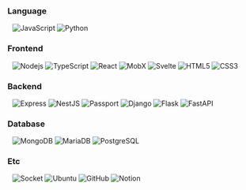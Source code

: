 ### 

<!--
**FonDitbul/FonDitbul** is a ✨ _special_ ✨ repository because its `README.md` (this file) appears on your GitHub profile.

Here are some ideas to get you started:

- 🔭 I’m currently working on ...
- 🌱 I’m currently learning ...
- 👯 I’m looking to collaborate on ...
- 🤔 I’m looking for help with ...
- 💬 Ask me about ...
- 📫 How to reach me: ...
- 😄 Pronouns: ...
- ⚡ Fun fact: ...
-->
### Language
<div align="Left" style="margin: 10px">
  <img alt="JavaScript" src ="https://img.shields.io/badge/JavaScript-F7DF1E.svg?&style=for-the-badge&logo=JavaScript&logoColor=white"/>
  <img alt="Python" src ="https://img.shields.io/badge/Python-3776AB.svg?&style=for-the-badge&logo=Python&logoColor=white"/>
</div>

### Frontend
<div align="Left" style="margin: 10px">
  <img alt="Nodejs" src ="https://img.shields.io/badge/Nodejs-339933.svg?&style=for-the-badge&logo=Nodedotjs&logoColor=white"/>
  <img alt="TypeScript" src ="https://img.shields.io/badge/TypeScript-3178C6.svg?&style=for-the-badge&logo=TypeScript&logoColor=white"/>
  
  <img alt="React" src ="https://img.shields.io/badge/React-61DAFB.svg?&style=for-the-badge&logo=React&logoColor=white"/>
  <img alt="MobX" src ="https://img.shields.io/badge/MobX-FF9955.svg?&style=for-the-badge&logo=MobX&logoColor=white"/>
  <img alt="Svelte" src ="https://img.shields.io/badge/Svelte-FF3E00.svg?&style=for-the-badge&logo=Svelte&logoColor=white"/>
  <img alt="HTML5" src ="https://img.shields.io/badge/HTML-E34F26.svg?&style=for-the-badge&logo=HTML5&logoColor=white"/>
  <img alt="CSS3" src ="https://img.shields.io/badge/CSS-1572B6.svg?&style=for-the-badge&logo=CSS3&logoColor=white"/>

</div>

### Backend
<div align="Left" style="margin: 10px">
  
  <img alt="Express" src ="https://img.shields.io/badge/Express-000000.svg?&style=for-the-badge&logo=Express&logoColor=white"/>
  <img alt="NestJS" src ="https://img.shields.io/badge/NestJS-E0234E.svg?&style=for-the-badge&logo=NestJS&logoColor=white"/>
  
  <img alt="Passport" src ="https://img.shields.io/badge/Passport-34E27A.svg?&style=for-the-badge&logo=Passport&logoColor=white"/>
  <img alt="Django" src ="https://img.shields.io/badge/Django-092E20.svg?&style=for-the-badge&logo=Django&logoColor=white"/>
  <img alt="Flask" src ="https://img.shields.io/badge/Flask-000000.svg?&style=for-the-badge&logo=Flask&logoColor=white"/>
  <img alt="FastAPI" src ="https://img.shields.io/badge/FastAPI-009688.svg?&style=for-the-badge&logo=FastAPI&logoColor=white"/>
</div>

### Database
<div align="Left" style="margin: 10px">
  
  <img alt="MongoDB" src ="https://img.shields.io/badge/MongoDB-47A248.svg?&style=for-the-badge&logo=MongoDB&logoColor=white"/>
  <img alt="MariaDB" src ="https://img.shields.io/badge/MariaDB-003545.svg?&style=for-the-badge&logo=MariaDB&logoColor=white"/>
  <img alt="PostgreSQL" src ="https://img.shields.io/badge/PostgreSQL-4169E1.svg?&style=for-the-badge&logo=PostgreSQL&logoColor=white"/>
  
</div>

### Etc
<div align="Left" style="margin: 10px">
  <img alt="Socket" src ="https://img.shields.io/badge/Socketdotio-010101.svg?&style=for-the-badge&logo=Socketdotio&logoColor=white"/>
  <img alt="Ubuntu" src ="https://img.shields.io/badge/Ubuntu-E95420.svg?&style=for-the-badge&logo=Ubuntu&logoColor=white"/>
  <img alt="GitHub" src ="https://img.shields.io/badge/GitHub-181717.svg?&style=for-the-badge&logo=GitHub&logoColor=white"/>
  <img alt="Notion" src ="https://img.shields.io/badge/Notion-000000.svg?&style=for-the-badge&logo=Notion&logoColor=white"/>
</div>

